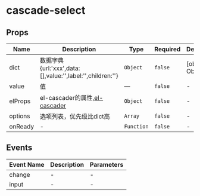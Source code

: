 # cascade-select

## Props

<!-- @vuese:cascade-select:props:start -->
|Name|Description|Type|Required|Default|
|---|---|---|---|---|
|dict|数据字典<br/>{url:'xxx',data:[],value:'',label:'',children:''}|`Object`|`false`|[object Object]|
|value|值|—|`false`|-|
|elProps|el-cascader的属性,[el-cascader](https://element.eleme.cn/#/zh-CN/component/cascader)|`Object`|`false`|-|
|options|选项列表，优先级比dict高|`Array`|`false`|-|
|onReady|-|`Function`|`false`|-|

<!-- @vuese:cascade-select:props:end -->


## Events

<!-- @vuese:cascade-select:events:start -->
|Event Name|Description|Parameters|
|---|---|---|
|change|-|-|
|input|-|-|

<!-- @vuese:cascade-select:events:end -->


